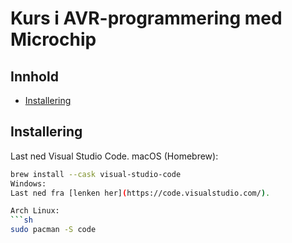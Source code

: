 # Kurs i AVR-programmering med Microchip
## Innhold
- [Installering](#installation)

## Installering
Last ned Visual Studio Code.
macOS (Homebrew):
```sh
brew install --cask visual-studio-code
Windows:
Last ned fra [lenken her](https://code.visualstudio.com/).

Arch Linux:
```sh
sudo pacman -S code

